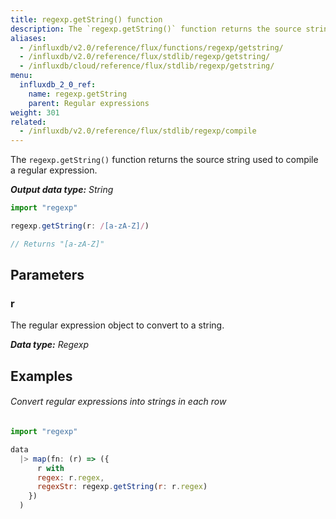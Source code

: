 ```yaml
---
title: regexp.getString() function
description: The `regexp.getString()` function returns the source string used to compile a regular expression.
aliases:
  - /influxdb/v2.0/reference/flux/functions/regexp/getstring/
  - /influxdb/v2.0/reference/flux/stdlib/regexp/getstring/
  - /influxdb/cloud/reference/flux/stdlib/regexp/getstring/
menu:
  influxdb_2_0_ref:
    name: regexp.getString
    parent: Regular expressions
weight: 301
related:
  - /influxdb/v2.0/reference/flux/stdlib/regexp/compile
---
```


The `regexp.getString()` function returns the source string used to compile a regular expression.

_**Output data type:** String_

```js
import "regexp"

regexp.getString(r: /[a-zA-Z]/)

// Returns "[a-zA-Z]"
```

## Parameters

### r
The regular expression object to convert to a string.

_**Data type:** Regexp_

## Examples

###### Convert regular expressions into strings in each row
```js
import "regexp"

data
  |> map(fn: (r) => ({
      r with
      regex: r.regex,
      regexStr: regexp.getString(r: r.regex)
    })
  )
```
